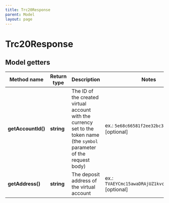 ```yaml
---
title: Trc20Response
parent: Model
layout: page
---
```


# Trc20Response

## Model getters

Method name | Return type | Description | Notes
------------ | ------------- | ------------- | -------------
**getAccountId()** | **string** | The ID of the created virtual account with the currency set to the token name (the <code>symbol</code> parameter of the request body) | ex.: `5e68c66581f2ee32bc354087` [optional]
**getAddress()** | **string** | The deposit address of the virtual account | ex.: `TVAEYCmc15awaDRAjUZ1kvcHwQQaoPw2CW` [optional]


